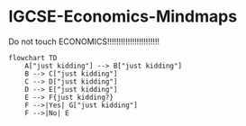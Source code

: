 # IGCSE-Economics-Mindmaps
Do not touch ECONOMICS!!!!!!!!!!!!!!!!!!!!!!!
```mermaid
flowchart TD
    A["just kidding"] --> B["just kidding"]
    B --> C["just kidding"]
    C --> D["just kidding"]
    D --> E["just kidding"]
    E --> F{just kidding?}
    F -->|Yes| G["just kidding"]
    F -->|No| E
